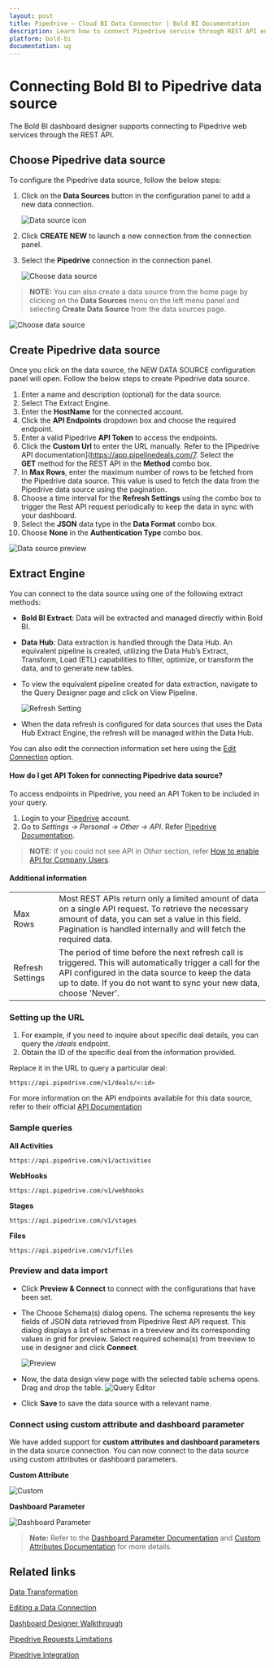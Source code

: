 ```yaml
---
layout: post
title: Pipedrive – Cloud BI Data Connector | Bold BI Documentation
description: Learn how to connect Pipedrive service through REST API endpoint with Bold BI Cloud and create data source.
platform: bold-bi
documentation: ug
---
```


# Connecting Bold BI to Pipedrive data source
The Bold BI dashboard designer supports connecting to Pipedrive web services through the REST API. 

## Choose Pipedrive data source
To configure the Pipedrive data source, follow the below steps:
1. Click on the **Data Sources** button in the configuration panel to add a new data connection.

   ![Data source icon](/static/assets/working-with-datasource/data-connectors/images/common/DataSourcesIcon.png)

2. Click **CREATE NEW** to launch a new connection from the connection panel.
3. Select the **Pipedrive** connection in the connection panel.

   ![Choose data source](/static/assets/working-with-datasource/data-connectors/images/Pipedrive/ChooseDS.png)

> **NOTE:**  You can also create a data source from the home page by clicking on the **Data Sources** menu on the left menu panel and selecting **Create Data Source** from the data sources page.

   ![Choose data source](/static/assets/working-with-datasource/data-connectors/images/Pipedrive/ChooseDS_server.png)

## Create Pipedrive data source
Once you click on the data source, the NEW DATA SOURCE configuration panel will open. Follow the below steps to create Pipedrive data source.
1. Enter a name and description (optional) for the data source.
2. Select The Extract Engine.
3. Enter the **HostName** for the connected account.
4. Click the **API Endpoints** dropdown box and choose the required endpoint.
5. Enter a valid Pipedrive **API Token** to access the endpoints.
6. Click the **Custom Url** to enter the URL manually. Refer to the [Pipedrive API documentation](https://app.pipelinedeals.com/7. Select the **GET** method for the REST API in the **Method** combo box.
8. In **Max Rows**, enter the maximum number of rows to be fetched from the Pipedrive data source. This value is used to fetch the data from the Pipedrive data source using the pagination.
9. Choose a time interval for the **Refresh Settings** using the combo box to trigger the Rest API request periodically to keep the data in sync with your dashboard.  
10. Select the **JSON** data type in the **Data Format** combo box.
11. Choose **None** in the **Authentication Type** combo box.

![Data source preview](/static/assets/working-with-datasource/data-connectors/images/Pipedrive/DataSourcesView.png)

## Extract Engine
You can connect to the data source using one of the following extract methods:
- **Bold BI Extract**: Data will be extracted and managed directly within Bold BI.
- **Data Hub**: Data extraction is handled through the Data Hub. An equivalent pipeline is created, utilizing the Data Hub’s Extract, Transform, Load (ETL) capabilities to filter, optimize, or transform the data, and to generate new tables.
- To view the equivalent pipeline created for data extraction, navigate to the Query Designer page and click on View Pipeline.

    ![Refresh Setting](/static/assets/working-with-datasource/images/View_Pipeline.png)

- When the data refresh is configured for data sources that uses the Data Hub Extract Engine, the refresh will be managed within the Data Hub.

You can also edit the connection information set here using the [Edit Connection](/working-with-data-sources/editing-a-data-connection/) option.

#### How do I get API Token for connecting Pipedrive data source?
To access endpoints in Pipedrive, you need an API Token to be included in your query.
1. Login to your [Pipedrive](https://www.pipedrive.com/) account.
2. Go to *Settings -> Personal -> Other -> API*. Refer [Pipedrive Documentation](https://pipedrive.readme.io/docs/how-to-find-the-api-token).

> **NOTE:**  If you could not see API in *Other* section, refer [How to enable API for Company Users](https://pipedrive.readme.io/docs/enabling-api-for-company-users).

#### Additional information
<table width="600">
<tr>
<td>
Max Rows
</td>
<td>
Most REST APIs return only a limited amount of data on a single API request. To retrieve the necessary amount of data, you can set a value in this field. Pagination is handled internally and will fetch the required data.
</td>
</tr>
<tr>
<td>
Refresh Settings
</td>
<td>
The period of time before the next refresh call is triggered. This will automatically trigger a call for the API configured in the data source to keep the data up to date. If you do not want to sync your new data, choose 'Never'.
</td>
</tr>
</table>

### Setting up the URL

1. For example, if you need to inquire about specific deal details, you can query the <i>/deals</i> endpoint.
2. Obtain the ID of the specific deal from the information provided.

Replace it in the URL to query a particular deal:

`https://api.pipedrive.com/v1/deals/<:id>`   

For more information on the API endpoints available for this data source, refer to their official [API Documentation](https://pipedrive.readme.io/docs)

### Sample queries
**All Activities**

`https://api.pipedrive.com/v1/activities`
 
**WebHooks**

`https://api.pipedrive.com/v1/webhooks`

**Stages**

`https://api.pipedrive.com/v1/stages`

**Files**

`https://api.pipedrive.com/v1/files`

### Preview and data import
* Click **Preview & Connect** to connect with the configurations that have been set.
* The Choose Schema(s) dialog opens. The schema represents the key fields of JSON data retrieved from Pipedrive Rest API request. This dialog displays a list of schemas in a treeview and its corresponding values in grid for preview. Select required schema(s) from treeview to use in designer and click **Connect**.

   ![Preview](/static/assets/working-with-datasource/data-connectors/images/common/Preview.png)

* Now, the data design view page with the selected table schema opens. Drag and drop the table.
   ![Query Editor](/static/assets/working-with-datasource/data-connectors/images/common/QueryEditor.png)

* Click **Save** to save the data source with a relevant name.

### Connect using custom attribute and dashboard parameter

We have added support for **custom attributes and dashboard parameters** in the data source connection. You can now connect to the data source using custom attributes or dashboard parameters.

**Custom Attribute**

![Custom](/static/assets/working-with-datasource/data-connectors/images/Pipedrive/Custom.png)

**Dashboard Parameter**

![Dashboard Parameter](/static/assets/working-with-datasource/data-connectors/images/Pipedrive/Dashboardparameter.png)

>**Note:** Refer to the [Dashboard Parameter Documentation](https://help.boldbi.com/working-with-data-sources/dashboard-parameter/) and [Custom Attributes Documentation](https://help.boldbi.com/working-with-data-sources/configuring-custom-attribute/) for more details.

## Related links
[Data Transformation](/working-with-data-sources/data-modeling/joining-table/)

[Editing a Data Connection](/working-with-data-sources/editing-a-data-connection/)   

[Dashboard Designer Walkthrough](/getting-started/creating-dashboard/)

[Pipedrive Requests Limitations](https://pipedrive.readme.io/docs/core-api-concepts-rate-limiting)

[Pipedrive Integration](https://www.boldbi.com/integrations/pipedrive?utm_source=syncfusion&utm_medium=documentation&utm_campaign=boldbipipedriveintegration)